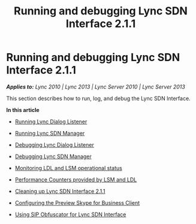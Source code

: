 ﻿---
title: Running and debugging Lync SDN Interface 2.1.1
TOCTitle: Running and debugging Lync SDN Interface 2.1.1
ms:assetid: 42f84254-82de-4ca9-81b2-902ac1addabb
ms:mtpsurl: https://msdn.microsoft.com/en-us/library/Dn785213(v=office.15)
ms:contentKeyID: 62952697
ms.date: 02/16/2015
mtps_version: v=office.15
---

# Running and debugging Lync SDN Interface 2.1.1


_**Applies to:** Lync 2010 | Lync 2013 | Lync Server 2010 | Lync Server 2013_

This section describes how to run, log, and debug the Lync SDN Interface.

**In this article**

  - [Running Lync Dialog Listener](running-lync-dialog-listener.md)

  - [Running Lync SDN Manager](running-lync-sdn-manager.md)

  - [Debugging Lync Dialog Listener](debugging-lync-dialog-listener.md)

  - [Debugging Lync SDN Manager](debugging-lync-sdn-manager.md)

  - [Monitoring LDL and LSM operational status](monitoring-ldl-and-lsm-operational-status.md)

  - [Performance Counters provided by LSM and LDL](performance-counters-provided-by-lsm-and-ldl.md)

  - [Cleaning up Lync SDN Interface 2.1.1](cleaning-up-lync-sdn-interface-2-1-1.md)

  - [Configuring the Preview Skype for Business Client](configuring-the-preview-skype-for-business-client.md)

  - [Using SIP Obfuscator for Lync SDN Interface](using-sip-obfuscator-for-lync-sdn-interface.md)

